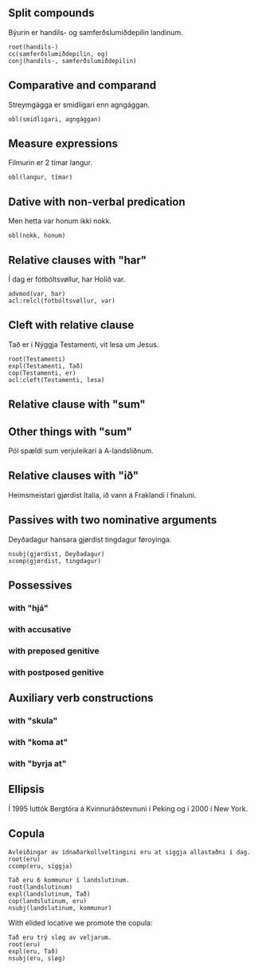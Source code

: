 
## Split compounds

Býurin er handils- og samferðslumiðdepilin landinum.
```
root(handils-)
cc(samferðslumiðdepilin, og)
conj(handils-, samferðslumiðdepilin)
```
## Comparative and comparand

Streymgágga er smidligari enn agngággan.
```
obl(smidligari, agngággan)
```
## Measure expressions 

Filmurin er 2 tímar langur.
```
obl(langur, tímar)
```
## Dative with non-verbal predication

Men hetta var honum ikki nokk.
```
obl(nokk, honum)

```
## Relative clauses with "har"

Í dag er fótbóltsvøllur, har Holið var.
```
advmod(var, har)
acl:relcl(fótbóltsvøllur, var)
```
## Cleft with relative clause

Tað er í Nýggja Testamenti, vit lesa um Jesus.
```
root(Testamenti)
expl(Testamenti, Tað)
cop(Testamenti, er)
acl:cleft(Testamenti, lesa)
```

## Relative clause with "sum"

## Other things with "sum"

Pól spældi sum verjuleikari á A-landsliðnum.

## Relative clauses with "ið"

Heimsmeistari gjørdist Italia, ið vann á Fraklandi í finaluni.

## Passives with two nominative arguments

Deyðadagur hansara gjørdist tingdagur føroyinga.
```
nsubj(gjørdist, Deyðadagur)
xcomp(gjørdist, tingdagur)
```

## Possessives

### with "hjá"


### with accusative

### with preposed genitive

### with postposed genitive 

## Auxiliary verb constructions 

### with "skula"

### with "koma at"

### with "byrja at"

## Ellipsis

Í 1995 luttók Bergtóra á Kvinnuráðstevnuni í Peking og í 2000 í New York.

## Copula
```
Avleiðingar av ídnaðarkollveltingini eru at síggja allastaðni í dag.
root(eru)
ccomp(eru, síggja)
```

```
Tað eru 6 kommunur í landslutinum.
root(landslutinum)
expl(landslutinum, Tað)
cop(landslutinum, eru)
nsubj(landslutinum, kommunur)
```

With elided locative we promote the copula:

```
Tað eru trý sløg av veljarum.
root(eru)
expl(eru, Tað)
nsubj(eru, sløg)
```


